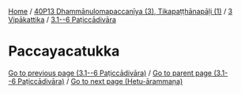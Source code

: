 
[Home](/) / [40P13 Dhammānulomapaccanīya (3), Tikapaṭṭhānapāḷi (1)](../../../40P13.md) / [3 Vipākattika](../../3.md) / [3.1--6 Paṭiccādivāra](../3.1--6.md)

# Paccayacatukka


[Go to previous page (3.1--6 Paṭiccādivāra)](../3.1--6.md) / [Go to parent page (3.1--6 Paṭiccādivāra)](../3.1--6.md) / [Go to next page (Hetu-ārammaṇa)](Paccayacatukka/Hetu-arammana.md)


